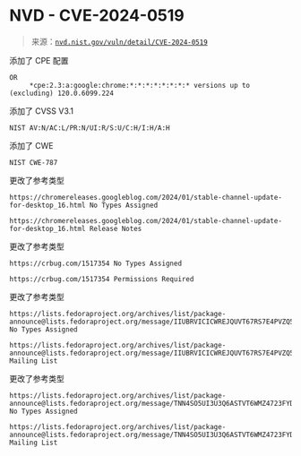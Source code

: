 <!--yml

类别：未分类

日期：2024-05-27 15:05:19

-->

# NVD - CVE-2024-0519

> 来源：[`nvd.nist.gov/vuln/detail/CVE-2024-0519`](https://nvd.nist.gov/vuln/detail/CVE-2024-0519)

添加了 CPE 配置

```
OR
     *cpe:2.3:a:google:chrome:*:*:*:*:*:*:*:* versions up to (excluding) 120.0.6099.224
```

添加了 CVSS V3.1

```
NIST AV:N/AC:L/PR:N/UI:R/S:U/C:H/I:H/A:H
```

添加了 CWE

```
NIST CWE-787
```

更改了参考类型

```
https://chromereleases.googleblog.com/2024/01/stable-channel-update-for-desktop_16.html No Types Assigned
```

```
https://chromereleases.googleblog.com/2024/01/stable-channel-update-for-desktop_16.html Release Notes
```

更改了参考类型

```
https://crbug.com/1517354 No Types Assigned
```

```
https://crbug.com/1517354 Permissions Required
```

更改了参考类型

```
https://lists.fedoraproject.org/archives/list/package-announce@lists.fedoraproject.org/message/IIUBRVICICWREJQUVT67RS7E4PVZQ5RS/ No Types Assigned
```

```
https://lists.fedoraproject.org/archives/list/package-announce@lists.fedoraproject.org/message/IIUBRVICICWREJQUVT67RS7E4PVZQ5RS/ Mailing List
```

更改了参考类型

```
https://lists.fedoraproject.org/archives/list/package-announce@lists.fedoraproject.org/message/TNN4SO5UI3U3Q6ASTVT6WMZ4723FYDLH/ No Types Assigned
```

```
https://lists.fedoraproject.org/archives/list/package-announce@lists.fedoraproject.org/message/TNN4SO5UI3U3Q6ASTVT6WMZ4723FYDLH/ Mailing List
```
